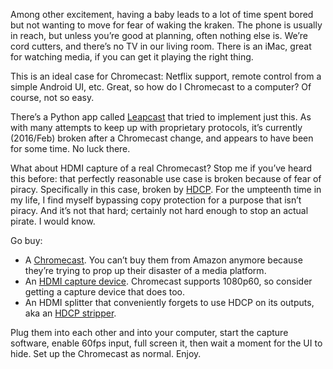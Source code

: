 <!--# set var="title" value="Streaming Netflix from Android to OS X" -->
<!--# set var="date" value="February 15, 2016" -->

<!--# include file="include/top.html" -->

Among other excitement, having a baby leads to a lot of time spent bored but not wanting to move for fear of waking the kraken. The phone is usually in reach, but unless you’re good at planning, often nothing else is. We’re cord cutters, and there’s no TV in our living room. There is an iMac, great for watching media, if you can get it playing the right thing.

This is an ideal case for Chromecast: Netflix support, remote control from a simple Android UI, etc. Great, so how do I Chromecast to a computer? Of course, not so easy.

There’s a Python app called [Leapcast](https://github.com/dz0ny/leapcast) that tried to implement just this. As with many attempts to keep up with proprietary protocols, it’s currently (2016/Feb) broken after a Chromecast change, and appears to have been for some time. No luck there.

What about HDMI capture of a real Chromecast? Stop me if you’ve heard this before: that perfectly reasonable use case is broken because of fear of piracy. Specifically in this case, broken by [HDCP](https://en.wikipedia.org/wiki/High-bandwidth_Digital_Content_Protection). For the umpteenth time in my life, I find myself bypassing copy protection for a purpose that isn’t piracy. And it’s not that hard; certainly not hard enough to stop an actual pirate. I would know.

Go buy:

* A [Chromecast](https://www.google.com/intl/en_us/chromecast/buy-tv/). You can’t buy them from Amazon anymore because they’re trying to prop up their disaster of a media platform.
* An [HDMI capture device](http://www.amazon.com/Elgato-Capture-PlayStation-gameplay-1080p/dp/B00MIQ40JQ). Chromecast supports 1080p60, so consider getting a capture device that does too.
* An HDMI splitter that conveniently forgets to use HDCP on its outputs, aka an [HDCP stripper](https://www.amazon.com/gp/aw/d/B004F9LVXC).

Plug them into each other and into your computer, start the capture software, enable 60fps input, full screen it, then wait a moment for the UI to hide. Set up the Chromecast as normal. Enjoy.

<!--# include file="include/bottom.html" -->

